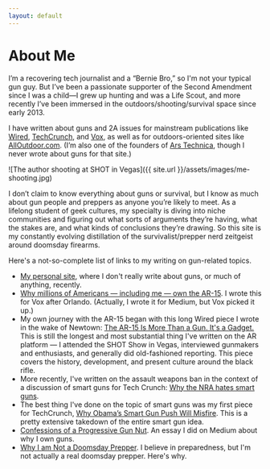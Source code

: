 ```yaml
---
layout: default
---
```

# About Me
I’m a recovering tech journalist and a “Bernie Bro,” so I'm not your typical gun guy. But I’ve been a passionate supporter of the Second Amendment since I was a child—I grew up hunting and was a Life Scout, and more recently I’ve been immersed in the outdoors/shooting/survival space since early 2013.

I have written about guns and 2A issues for mainstream publications like [Wired](http://www.wired.com/), [TechCrunch](http://www.techcrunch.com/), and [Vox](http://www.vox.com/), as well as for outdoors-oriented sites like [AllOutdoor.com](http://www.alloutdoor.com/). (I’m also one of the founders of [Ars Technica](http://www.arstechnica.com/), though I never wrote about guns for that site.)

![The author shooting at SHOT in Vegas]({{ site.url }}/assets/images/me-shooting.jpg)

I don’t claim to know everything about guns or survival, but I know as much about gun people and preppers as anyone you’re likely to meet. As a lifelong student of geek cultures, my specialty is diving into niche communities and figuring out what sorts of arguments they’re having, what the stakes are, and what kinds of conclusions they’re drawing. So this site is my constantly evolving distillation of the survivalist/prepper nerd zeitgeist around doomsday firearms.

Here's a not-so-complete list of links to my writing on gun-related topics.

- [My personal site](http://jonstokes.com/), where I don't really write about guns, or much of anything, recently.
- [Why millions of Americans — including me — own the AR-15](http://www.vox.com/2016/6/20/11975850/ar-15-owner-orlando). I wrote this for Vox after Orlando. (Actually, I wrote it for Medium, but Vox picked it up.)
- My own journey with the AR-15 began with this long Wired piece I wrote in the wake of Newtown: [The AR-15 Is More Than a Gun. It's a Gadget.](https://www.wired.com/2013/02/ar-15/) This is still the longest and most substantial thing I've written on the AR platform — I attended the SHOT Show in Vegas, interviewed gunmakers and enthusiasts, and generally did old-fashioned reporting. This piece covers the history, development, and present culture around the black rifle.
- More recently, I've written on the assault weapons ban in the context of a discussion of smart guns for Tech Crunch: [Why the NRA hates smart guns](http://techcrunch.com/2016/04/30/why-the-nra-hates-smart-guns/).
- The best thing I've done on the topic of smart guns was my first piece for TechCrunch, [Why Obama’s Smart Gun Push Will Misfire](https://techcrunch.com/2016/01/05/why-obamas-smart-gun-push-will-misfire/). This is a pretty extensive takedown of the entire smart gun idea.
- [Confessions of a Progressive Gun Nut](https://medium.com/@jonst0kes/confessions-of-a-progressive-gun-nut-ae0e6a8f6146#.htsnyppf4). An essay I did on Medium about why I own guns.
- [Why I am Not a Doomsday Prepper](http://www.alloutdoor.com/2015/03/11/doomsday-prepper/). I believe in preparedness, but I'm not actually a real doomsday prepper. Here's why.